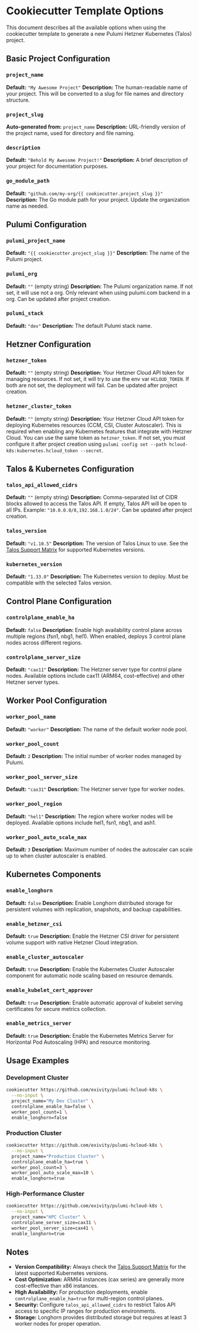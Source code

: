# Cookiecutter Template Options

This document describes all the available options when using the cookiecutter template to generate a new Pulumi Hetzner Kubernetes (Talos) project.

## Basic Project Configuration

### `project_name`

**Default:** `"My Awesome Project"`
**Description:** The human-readable name of your project. This will be converted to a slug for file names and directory structure.

### `project_slug`

**Auto-generated from:** `project_name`
**Description:** URL-friendly version of the project name, used for directory and file naming.

### `description`

**Default:** `"Behold My Awesome Project!"`
**Description:** A brief description of your project for documentation purposes.

### `go_module_path`

**Default:** `"github.com/my-org/{{ cookiecutter.project_slug }}"`
**Description:** The Go module path for your project. Update the organization name as needed.

## Pulumi Configuration

### `pulumi_project_name`

**Default:** `"{{ cookiecutter.project_slug }}"`
**Description:** The name of the Pulumi project.

### `pulumi_org`

**Default:** `""` (empty string)
**Description:** The Pulumi organization name. If not set, it will use not a org. Only relevant when using pulumi.com backend in a org. Can be updated after project creation.

### `pulumi_stack`

**Default:** `"dev"`
**Description:** The default Pulumi stack name.

## Hetzner Configuration

### `hetzner_token`

**Default:** `""` (empty string)
**Description:** Your Hetzner Cloud API token for managing resources. If not set, it will try to use the env var `HCLOUD_TOKEN`. If both are not set, the deployment will fail. Can be updated after project creation.

### `hetzner_cluster_token`

**Default:** `""` (empty string)
**Description:** Your Hetzner Cloud API token for deploying Kubernetes resources (CCM, CSI, Cluster Autoscaler). This is required when enabling any Kubernetes features that integrate with Hetzner Cloud. You can use the same token as `hetzner_token`. If not set, you must configure it after project creation using `pulumi config set --path hcloud-k8s:kubernetes.hcloud_token --secret`.

## Talos & Kubernetes Configuration

### `talos_api_allowed_cidrs`

**Default:** `""` (empty string)
**Description:** Comma-separated list of CIDR blocks allowed to access the Talos API. If empty, Talos API will be open to all IPs. Example: `"10.0.0.0/8,192.168.1.0/24"`. Can be updated after project creation.

### `talos_version`

**Default:** `"v1.10.5"`
**Description:** The version of Talos Linux to use. See the [Talos Support Matrix](https://www.talos.dev/v1.10/introduction/support-matrix/) for supported Kubernetes versions.

### `kubernetes_version`

**Default:** `"1.33.0"`
**Description:** The Kubernetes version to deploy. Must be compatible with the selected Talos version.

## Control Plane Configuration

### `controlplane_enable_ha`

**Default:** `false`
**Description:** Enable high availability control plane across multiple regions (fsn1, nbg1, hel1). When enabled, deploys 3 control plane nodes across different regions.

### `controlplane_server_size`

**Default:** `"cax11"`
**Description:** The Hetzner server type for control plane nodes. Available options include cax11 (ARM64, cost-effective) and other Hetzner server types.

## Worker Pool Configuration

### `worker_pool_name`

**Default:** `"worker"`
**Description:** The name of the default worker node pool.

### `worker_pool_count`

**Default:** `2`
**Description:** The initial number of worker nodes managed by Pulumi.

### `worker_pool_server_size`

**Default:** `"cax31"`
**Description:** The Hetzner server type for worker nodes.

### `worker_pool_region`

**Default:** `"hel1"`
**Description:** The region where worker nodes will be deployed. Available options include hel1, fsn1, nbg1, and ash1.

### `worker_pool_auto_scale_max`

**Default:** `3`
**Description:** Maximum number of nodes the autoscaler can scale up to when cluster autoscaler is enabled.

## Kubernetes Components

### `enable_longhorn`

**Default:** `false`
**Description:** Enable Longhorn distributed storage for persistent volumes with replication, snapshots, and backup capabilities.

### `enable_hetzner_csi`

**Default:** `true`
**Description:** Enable the Hetzner CSI driver for persistent volume support with native Hetzner Cloud integration.

### `enable_cluster_autoscaler`

**Default:** `true`
**Description:** Enable the Kubernetes Cluster Autoscaler component for automatic node scaling based on resource demands.

### `enable_kubelet_cert_approver`

**Default:** `true`
**Description:** Enable automatic approval of kubelet serving certificates for secure metrics collection.

### `enable_metrics_server`

**Default:** `true`
**Description:** Enable the Kubernetes Metrics Server for Horizontal Pod Autoscaling (HPA) and resource monitoring.

## Usage Examples

### Development Cluster

```bash
cookiecutter https://github.com/exivity/pulumi-hcloud-k8s \
  --no-input \
  project_name="My Dev Cluster" \
  controlplane_enable_ha=false \
  worker_pool_count=1 \
  enable_longhorn=false
```

### Production Cluster

```bash
cookiecutter https://github.com/exivity/pulumi-hcloud-k8s \
  --no-input \
  project_name="Production Cluster" \
  controlplane_enable_ha=true \
  worker_pool_count=3 \
  worker_pool_auto_scale_max=10 \
  enable_longhorn=true
```

### High-Performance Cluster

```bash
cookiecutter https://github.com/exivity/pulumi-hcloud-k8s \
  --no-input \
  project_name="HPC Cluster" \
  controlplane_server_size=cax31 \
  worker_pool_server_size=cax41 \
  enable_longhorn=true
```

## Notes

- **Version Compatibility:** Always check the [Talos Support Matrix](https://www.talos.dev/v1.10/introduction/support-matrix/) for the latest supported Kubernetes versions.
- **Cost Optimization:** ARM64 instances (cax series) are generally more cost-effective than x86 instances.
- **High Availability:** For production deployments, enable `controlplane_enable_ha=true` for multi-region control planes.
- **Security:** Configure `talos_api_allowed_cidrs` to restrict Talos API access to specific IP ranges for production environments.
- **Storage:** Longhorn provides distributed storage but requires at least 3 worker nodes for proper operation.
